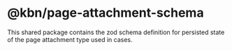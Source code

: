 # @kbn/page-attachment-schema

This shared package contains the zod schema definition for persisted state of the page attachment type used in cases.
